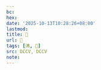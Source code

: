 ```yaml
---
bc:
hex:
date: '2025-10-13T10:28:26+08:00'
lastmod:
title: 􅓧
url: 􅓧
tags: [沸, 𩰾]
src: DCCV, DCCV
note:
---
```

